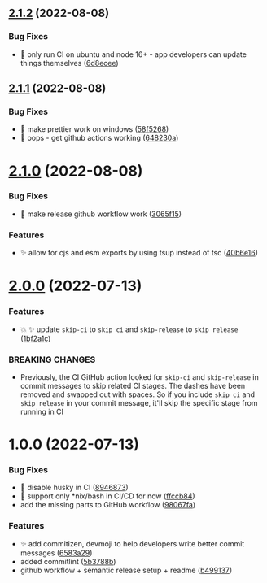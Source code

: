 ## [2.1.2](https://github.com/abhishekbhardwaj/typescript-library-starter/compare/v2.1.1...v2.1.2) (2022-08-08)


### Bug Fixes

* 🐛 only run CI on ubuntu and node 16+ - app developers can update things themselves ([6d8ecee](https://github.com/abhishekbhardwaj/typescript-library-starter/commit/6d8eceec5a6fbaa9d41d050fa5c61c3d5185e5b0))

## [2.1.1](https://github.com/abhishekbhardwaj/typescript-library-starter/compare/v2.1.0...v2.1.1) (2022-08-08)


### Bug Fixes

* 🐛 make prettier work on windows ([58f5268](https://github.com/abhishekbhardwaj/typescript-library-starter/commit/58f5268cab1d8f6f326d2fe03f4d072eb9d660e1))
* 🐛 oops - get github actions working ([648230a](https://github.com/abhishekbhardwaj/typescript-library-starter/commit/648230a7b0203175a3eeebee839c0f2c922efa71))

# [2.1.0](https://github.com/abhishekbhardwaj/typescript-library-starter/compare/v2.0.0...v2.1.0) (2022-08-08)


### Bug Fixes

* 🐛 make release github workflow work ([3065f15](https://github.com/abhishekbhardwaj/typescript-library-starter/commit/3065f158da6c915e86d87e7aa76ea7e6350bc5bb))


### Features

* ✨ allow for cjs and esm exports by using tsup instead of tsc ([40b6e16](https://github.com/abhishekbhardwaj/typescript-library-starter/commit/40b6e16c5220f646eed79633cd8823ed4146f19f))

# [2.0.0](https://github.com/abhishekbhardwaj/typescript-library-starter/compare/v1.0.0...v2.0.0) (2022-07-13)


### Features

* 💥 ✨ update `skip-ci` to `skip ci` and `skip-release` to `skip release` ([1bf2a1c](https://github.com/abhishekbhardwaj/typescript-library-starter/commit/1bf2a1c5e97b70192dac8042b72e54f9c1dd6629))


### BREAKING CHANGES

* Previously, the CI GitHub action looked for `skip-ci` and `skip-release` in commit
messages to skip related CI stages. The dashes have been removed and swapped out with spaces. So if
you include `skip ci` and `skip release` in your commit message, it'll skip the specific stage from
running in CI

# 1.0.0 (2022-07-13)


### Bug Fixes

* 🐛 disable husky in CI ([8946873](https://github.com/abhishekbhardwaj/typescript-library-starter/commit/89468733dcabc78e7df55139b118223ac6f26418))
* 🐛 support only *nix/bash in CI/CD for now ([ffccb84](https://github.com/abhishekbhardwaj/typescript-library-starter/commit/ffccb84db197da3036a1b3e3e7cf155da3d914d7))
* add the missing parts to GitHub workflow ([98067fa](https://github.com/abhishekbhardwaj/typescript-library-starter/commit/98067fa84c8b549446e2d2d096d1e07dab68f54f))


### Features

* ✨ add commitizen, devmoji to help developers write better commit messages ([6583a29](https://github.com/abhishekbhardwaj/typescript-library-starter/commit/6583a29e146d44561213ddd78d5fbd34745191a1))
* added commitlint ([5b3788b](https://github.com/abhishekbhardwaj/typescript-library-starter/commit/5b3788bd772d0a52dd98afabfd3abbf2a4427482))
* github workflow + semantic release setup + readme ([b499137](https://github.com/abhishekbhardwaj/typescript-library-starter/commit/b49913718cb5c471f21bab2873e448518992ed5d))
